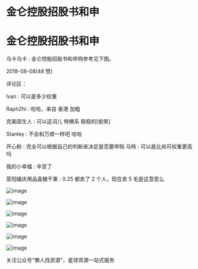 # 金仑控股招股书和申

# 金仑控股招股书和申

乌卡乌卡 : 金仑控股招股书和申购参考见下图。

2018-08-08(48 赞)

评论区：

lvan : 可以是多少权重

RaphZhi : 哈哈，来自 香港 加粗

完美陌生人 : 可以这词儿 特佛系 稳稳的[偷笑]

Stanley : 不会和万顺一样吧 哈哈

开心粉 : 完全可以根据自己的判断来决定是否要申购 马特 : 可以是比尚可权重更高吗

我的小幸福 : 辛苦了

荥阳婚庆用品喜糖干果 : 0.25 都卖了 2 个人，现在卖 5 毛是这意思么

![image](img/Image_504.png)

![image](img/Image_505.png)

![image](img/Image_506.png)

![image](img/Image_507.png)

![image](img/Image_508.png)

![image](img/Image_509.png)

关注公众号"懒人找资源"，星球资源一站式服务